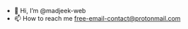 - 👋 Hi, I’m @madjeek-web
- 📫 How to reach me free-email-contact@protonmail.com

<!---
madjeek-web/madjeek-web is a ✨ special ✨ repository because its `README.md` (this file) appears on your GitHub profile.
You can click the Preview link to take a look at your changes.
--->
